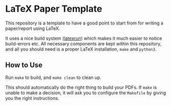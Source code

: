 # LaTeX Paper Template

This repository is a template to have a good point to start from for
writing a paper/report using LaTeX.

It uses a nice build system
([latexrun](https://github.com/aclements/latexrun)) which makes it
much easier to notice build-errors etc. All necessary components are
kept within this repository, and all you should need is a proper LaTeX
installation, `make` and `python3`.

## How to Use

Run `make` to build, and `make clean` to clean up.

This should automatically do the right thing to build your PDFs. If
`make` is unable to make a decision, it will ask you to configure the
`Makefile` by giving you the right instructions.
